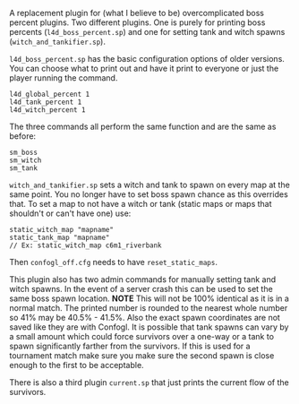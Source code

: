 A replacement plugin for (what I believe to be) overcomplicated boss percent plugins.  Two different plugins.  One is purely for printing boss percents (`l4d_boss_percent.sp`) and one for setting tank and witch spawns (`witch_and_tankifier.sp`).

`l4d_boss_percent.sp` has the basic configuration options of older versions.  You can choose what to print out and have it print to everyone or just the player running the command.

	l4d_global_percent 1
	l4d_tank_percent 1
	l4d_witch_percent 1

The three commands all perform the same function and are the same as before:

	sm_boss
	sm_witch
	sm_tank

`witch_and_tankifier.sp` sets a witch and tank to spawn on every map at the same point.  You no longer have to set boss spawn chance as this overrides that.  To set a map to not have a witch or tank (static maps or maps that shouldn't or can't have one) use:

	static_witch_map "mapname"
	static_tank_map "mapname"
	// Ex: static_witch_map c6m1_riverbank

Then `confogl_off.cfg` needs to have `reset_static_maps`.

This plugin also has two admin commands for manually setting tank and witch spawns.  In the event of a server crash this can be used to set the same boss spawn location.  **NOTE** This will not be 100% identical as it is in a normal match.  The printed number is rounded to the nearest whole number so 41% may be 40.5% - 41.5%.  Also the exact spawn coordinates are not saved like they are with Confogl.  It is possible that tank spawns can vary by a small amount which could force survivors over a one-way or a tank to spawn significantly farther from the survivors.  If this is used for a tournament match make sure you make sure the second spawn is close enough to the first to be acceptable.

There is also a third plugin `current.sp` that just prints the current flow of the survivors.
